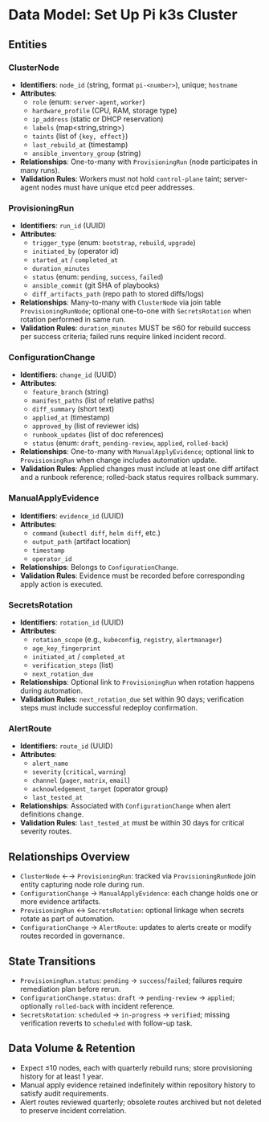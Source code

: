 # Data Model: Set Up Pi k3s Cluster

## Entities

### ClusterNode
- **Identifiers**: `node_id` (string, format `pi-<number>`), unique; `hostname`
- **Attributes**:
  - `role` (enum: `server-agent`, `worker`)
  - `hardware_profile` (CPU, RAM, storage type)
  - `ip_address` (static or DHCP reservation)
  - `labels` (map<string,string>)
  - `taints` (list of `{key, effect}`)
  - `last_rebuild_at` (timestamp)
  - `ansible_inventory_group` (string)
- **Relationships**: One-to-many with `ProvisioningRun` (node participates in many runs).
- **Validation Rules**: Workers must not hold `control-plane` taint; server-agent nodes must have unique etcd peer addresses.

### ProvisioningRun
- **Identifiers**: `run_id` (UUID)
- **Attributes**:
  - `trigger_type` (enum: `bootstrap`, `rebuild`, `upgrade`)
  - `initiated_by` (operator id)
  - `started_at` / `completed_at`
  - `duration_minutes`
  - `status` (enum: `pending`, `success`, `failed`)
  - `ansible_commit` (git SHA of playbooks)
  - `diff_artifacts_path` (repo path to stored diffs/logs)
- **Relationships**: Many-to-many with `ClusterNode` via join table `ProvisioningRunNode`; optional one-to-one with `SecretsRotation` when rotation performed in same run.
- **Validation Rules**: `duration_minutes` MUST be ≤60 for rebuild success per success criteria; failed runs require linked incident record.

### ConfigurationChange
- **Identifiers**: `change_id` (UUID)
- **Attributes**:
  - `feature_branch` (string)
  - `manifest_paths` (list of relative paths)
  - `diff_summary` (short text)
  - `applied_at` (timestamp)
  - `approved_by` (list of reviewer ids)
  - `runbook_updates` (list of doc references)
  - `status` (enum: `draft`, `pending-review`, `applied`, `rolled-back`)
- **Relationships**: One-to-many with `ManualApplyEvidence`; optional link to `ProvisioningRun` when change includes automation update.
- **Validation Rules**: Applied changes must include at least one diff artifact and a runbook reference; rolled-back status requires rollback summary.

### ManualApplyEvidence
- **Identifiers**: `evidence_id` (UUID)
- **Attributes**:
  - `command` (`kubectl diff`, `helm diff`, etc.)
  - `output_path` (artifact location)
  - `timestamp`
  - `operator_id`
- **Relationships**: Belongs to `ConfigurationChange`.
- **Validation Rules**: Evidence must be recorded before corresponding apply action is executed.

### SecretsRotation
- **Identifiers**: `rotation_id` (UUID)
- **Attributes**:
  - `rotation_scope` (e.g., `kubeconfig`, `registry`, `alertmanager`)
  - `age_key_fingerprint`
  - `initiated_at` / `completed_at`
  - `verification_steps` (list)
  - `next_rotation_due`
- **Relationships**: Optional link to `ProvisioningRun` when rotation happens during automation.
- **Validation Rules**: `next_rotation_due` set within 90 days; verification steps must include successful redeploy confirmation.

### AlertRoute
- **Identifiers**: `route_id` (UUID)
- **Attributes**:
  - `alert_name`
  - `severity` (`critical`, `warning`)
  - `channel` (`pager`, `matrix`, `email`)
  - `acknowledgement_target` (operator group)
  - `last_tested_at`
- **Relationships**: Associated with `ConfigurationChange` when alert definitions change.
- **Validation Rules**: `last_tested_at` must be within 30 days for critical severity routes.

## Relationships Overview
- `ClusterNode` ←→ `ProvisioningRun`: tracked via `ProvisioningRunNode` join entity capturing node role during run.
- `ConfigurationChange` → `ManualApplyEvidence`: each change holds one or more evidence artifacts.
- `ProvisioningRun` ↔ `SecretsRotation`: optional linkage when secrets rotate as part of automation.
- `ConfigurationChange` → `AlertRoute`: updates to alerts create or modify routes recorded in governance.

## State Transitions
- `ProvisioningRun.status`: `pending` → `success`/`failed`; failures require remediation plan before rerun.
- `ConfigurationChange.status`: `draft` → `pending-review` → `applied`; optionally `rolled-back` with incident reference.
- `SecretsRotation`: `scheduled` → `in-progress` → `verified`; missing verification reverts to `scheduled` with follow-up task.

## Data Volume & Retention
- Expect ≤10 nodes, each with quarterly rebuild runs; store provisioning history for at least 1 year.
- Manual apply evidence retained indefinitely within repository history to satisfy audit requirements.
- Alert routes reviewed quarterly; obsolete routes archived but not deleted to preserve incident correlation.
